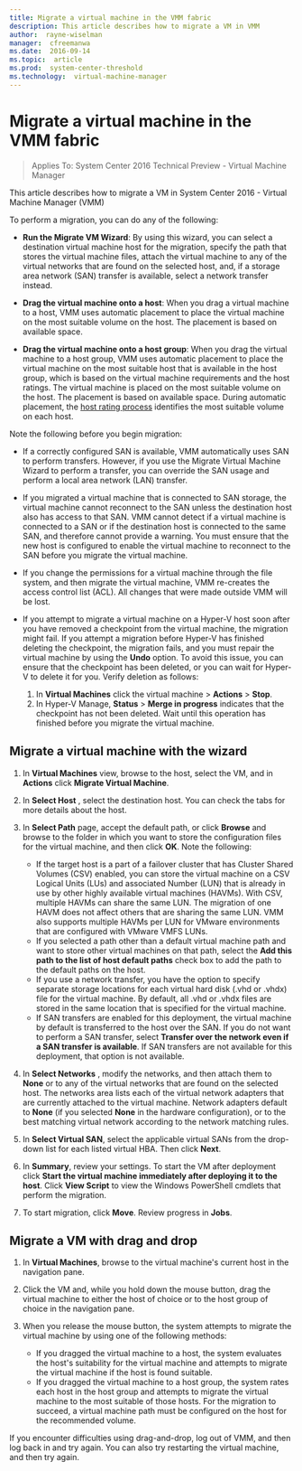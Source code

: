 ```yaml
---
title: Migrate a virtual machine in the VMM fabric
description: This article describes how to migrate a VM in VMM
author:  rayne-wiselman
manager:  cfreemanwa
ms.date:  2016-09-14
ms.topic:  article
ms.prod:  system-center-threshold
ms.technology:  virtual-machine-manager
---
```



# Migrate a virtual machine in the VMM fabric
>Applies To: System Center 2016 Technical Preview - Virtual Machine Manager


This article describes how to migrate a VM in System Center 2016 - Virtual Machine Manager (VMM)

To perform a migration, you can do any of the following:


-   **Run the Migrate VM Wizard**: By using this wizard, you can select a destination virtual machine host for the migration, specify the path that stores the virtual machine files, attach the virtual machine to any of the virtual networks that are found on the selected host, and, if a storage area network (SAN) transfer is available, select a network transfer instead.

-   **Drag the virtual machine onto a host**: When you drag a virtual machine to a host, VMM uses automatic placement to place the virtual machine on the most suitable volume on the host. The placement is based on available space.

-   **Drag the virtual machine onto a host group**: When you drag the virtual machine to a host group, VMM uses automatic placement to place the virtual machine on the most suitable host that is available in the host group, which is based on the virtual machine requirements and the host ratings. The virtual machine is placed on the most suitable volume on the host. The placement is based on available space. During automatic placement, the [host rating process](manage-vm-overview.md#host-ratings) identifies the most suitable volume on each host.

Note the following before you begin migration:

-   If a correctly configured SAN is available, VMM automatically uses SAN to perform transfers. However, if you use the Migrate Virtual Machine Wizard to perform a transfer, you can override the SAN usage and perform a local area network (LAN) transfer.
-   If you migrated a virtual machine that is connected to SAN storage, the virtual machine cannot reconnect to the SAN unless the destination host also has access to that SAN. VMM cannot detect if a virtual machine is connected to a SAN or if the destination host is connected to the same SAN, and therefore cannot provide a warning. You must ensure that the new host is configured to enable the virtual machine to reconnect to the SAN before you migrate the virtual machine.
-   If you change the permissions for a virtual machine through the file system, and then migrate the virtual machine, VMM re-creates the access control list (ACL). All changes that were made outside VMM will be lost.

-   If you attempt to migrate a virtual machine on a Hyper-V host soon after you have removed a checkpoint from the virtual machine, the migration might fail. If you attempt a migration before Hyper-V has finished deleting the checkpoint, the migration fails, and you must repair the virtual machine by using the **Undo** option. To avoid this issue, you can ensure that the checkpoint has been deleted, or you can wait for Hyper-V to delete it for you. Verify deletion as follows:

    1.  In **Virtual Machines** click the virtual machine >  **Actions** > **Stop**.
    2. In Hyper-V Manage, **Status** > **Merge in progress** indicates that the checkpoint has not been deleted. Wait until this operation has finished before you migrate the virtual machine.

## Migrate a virtual machine with the wizard

1. In **Virtual Machines** view, browse to the host, select the VM, and in **Actions** click **Migrate Virtual Machine**.
2. In **Select Host** , select the destination host. You can check the tabs for more details about the host.
3. In **Select Path** page, accept the default path, or click **Browse** and browse to the folder in which you want to store the configuration files for the virtual machine, and then click **OK**. Note the following:

    - If the target host is a part of a failover cluster that has Cluster Shared Volumes (CSV) enabled, you can store the virtual machine on a CSV Logical Units (LUs) and associated Number (LUN) that is already in use by other highly available virtual machines (HAVMs). With CSV, multiple HAVMs can share the same LUN. The migration of one HAVM does not affect others that are sharing the same LUN. VMM also supports multiple HAVMs per LUN for VMware environments that are configured with VMware VMFS LUNs.
    - If you selected a path other than a default virtual machine path and want to store other virtual machines on that path, select the **Add this path to the list of host default paths** check box to add the path to the default paths on the host.
    - If you use a network transfer, you have the option to specify separate storage locations for each virtual hard disk (.vhd or .vhdx) file for the virtual machine. By default, all .vhd or .vhdx files are stored in the same location that is specified for the virtual machine.
    - If SAN transfers are enabled for this deployment, the virtual machine by default is transferred to the host over the SAN. If you do not want to perform a SAN transfer, select **Transfer over the network even if a SAN transfer is available**. If SAN transfers are not available for this deployment, that option is not available.

4.  In **Select Networks** , modify the networks, and then attach them to **None** or to any of the virtual networks that are found on the selected host. The networks area lists each of the virtual network adapters that are currently attached to the virtual machine. Network adapters default to **None** (if you selected **None** in the hardware configuration), or to the best matching virtual network according to the network matching rules.
5.  In **Select Virtual SAN**, select the applicable virtual SANs from the drop-down list for each listed virtual HBA. Then click **Next**.
6.  In **Summary**, review your settings. To start the VM after deployment click **Start the virtual machine immediately after deploying it to the host**. Click **View Script** to view the Windows PowerShell cmdlets that perform the migration.
7. To start migration, click **Move**. Review progress in **Jobs**.


## Migrate a VM with drag and drop

1.  In **Virtual Machines**, browse to the virtual machine's current host in the navigation pane.
2.  Click the VM and, while you hold down the mouse button, drag the virtual machine to either the host of choice or to the host group of choice in the navigation pane.
3.  When you release the mouse button, the system attempts to migrate the virtual machine by using one of the following methods:

    -   If you dragged the virtual machine to a host, the system evaluates the host's suitability for the virtual machine and attempts to migrate the virtual machine if the host is found suitable.
    -   If you dragged the virtual machine to a host group, the system rates each host in the host group and attempts to migrate the virtual machine to the most suitable of those hosts. For the migration to succeed, a virtual machine path must be configured on the host for the recommended volume.

If you encounter difficulties using drag-and-drop, log out of VMM, and then log back in and try again. You can also try restarting the virtual machine, and then try again.
